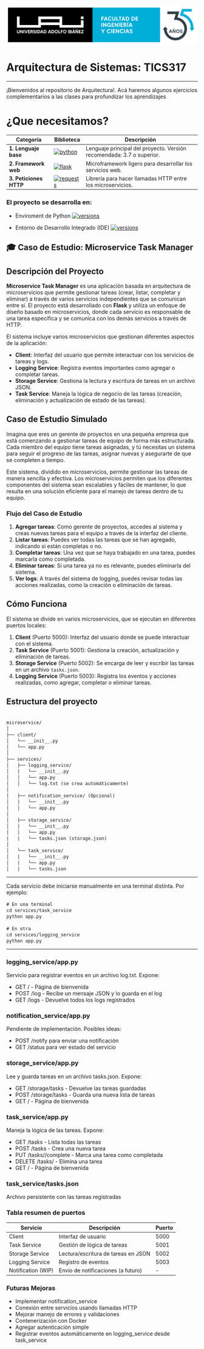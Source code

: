 ![Logo](../mvc/assets/UAI.png)
# Arquitectura de Sistemas: TICS317

---
¡Bienvenidos al repositorio de Arquitectura!. Acá haremos algunos ejercicios complementarios a las clases para profundizar los aprendizajes




# ¿Que necesitamos?

| **Categoría**               | **Biblioteca**                                                                                                  | **Descripción**                                                              |
|----------------------------|------------------------------------------------------------------------------------------------------------------|------------------------------------------------------------------------------|
| **1. Lenguaje base**        | [![python](https://img.shields.io/badge/python-3.7+-blue)](https://www.python.org/downloads/)                   | Lenguaje principal del proyecto. Versión recomendada: 3.7 o superior.        |
| **2. Framework web**        | [![flask](https://img.shields.io/badge/flask-pip--install--flask-green)](https://pypi.org/project/Flask/)       | Microframework ligero para desarrollar los servicios web.                    |
| **3. Peticiones HTTP**      | [![requests](https://img.shields.io/badge/requests-pip--install--requests-green)](https://pypi.org/project/requests/) | Librería para hacer llamadas HTTP entre los microservicios.                  |

### El proyecto se desarrolla en:

* Enviroment de Python [![versions](https://img.shields.io/badge/python-3.13-white)](https://www.python.org/downloads/)

* Entorno de Desarrollo Integrado (IDE) [![versions](https://img.shields.io/badge/PyCharm-2024.3.4-white)](https://www.jetbrains.com/help/pycharm/installation-guide.html)


## 🎓 Caso de Estudio:  Microservice Task Manager

## Descripción del Proyecto

**Microservice Task Manager** es una aplicación basada en arquitectura de microservicios que permite gestionar tareas (crear, listar, completar y eliminar) a través de varios servicios independientes que se comunican entre sí. El proyecto está desarrollado con **Flask** y utiliza un enfoque de diseño basado en microservicios, donde cada servicio es responsable de una tarea específica y se comunica con los demás servicios a través de HTTP.

El sistema incluye varios microservicios que gestionan diferentes aspectos de la aplicación:

- **Client**: Interfaz del usuario que permite interactuar con los servicios de tareas y logs.
- **Logging Service**: Registra eventos importantes como agregar o completar tareas.
- **Storage Service**: Gestiona la lectura y escritura de tareas en un archivo JSON.
- **Task Service**: Maneja la lógica de negocio de las tareas (creación, eliminación y actualización de estado de las tareas).

## Caso de Estudio Simulado

Imagina que eres un gerente de proyectos en una pequeña empresa que está comenzando a gestionar tareas de equipo de forma más estructurada. Cada miembro del equipo tiene tareas asignadas, y tú necesitas un sistema para seguir el progreso de las tareas, asignar nuevas y asegurarte de que se completen a tiempo.

Este sistema, dividido en microservicios, permite gestionar las tareas de manera sencilla y efectiva. Los microservicios permiten que los diferentes componentes del sistema sean escalables y fáciles de mantener, lo que resulta en una solución eficiente para el manejo de tareas dentro de tu equipo.

### Flujo del Caso de Estudio

1. **Agregar tareas**: Como gerente de proyectos, accedes al sistema y creas nuevas tareas para el equipo a través de la interfaz del cliente.
2. **Listar tareas**: Puedes ver todas las tareas que se han agregado, indicando si están completas o no.
3. **Completar tareas**: Una vez que se haya trabajado en una tarea, puedes marcarla como completada.
4. **Eliminar tareas**: Si una tarea ya no es relevante, puedes eliminarla del sistema.
5. **Ver logs**: A través del sistema de logging, puedes revisar todas las acciones realizadas, como la creación o eliminación de tareas.

## Cómo Funciona

El sistema se divide en varios microservicios, que se ejecutan en diferentes puertos locales:

1. **Client** (Puerto 5000): Interfaz del usuario donde se puede interactuar con el sistema.
2. **Task Service** (Puerto 5001): Gestiona la creación, actualización y eliminación de tareas.
3. **Storage Service** (Puerto 5002): Se encarga de leer y escribir las tareas en un archivo `tasks.json`.
4. **Logging Service** (Puerto 5003): Registra los eventos y acciones realizadas, como agregar, completar o eliminar tareas.


## Estructura del proyecto

```

microservice/
│
├── client/
│   └── __init__.py
│   └── app.py
│
├── services/
│   ├── logging_service/
│   |   └── __init__.py
│   │   └── app.py
│   │   └── log.txt (se crea automáticamente)
│
│   ├── notification_service/ (Opcional) 
│   |   └── __init__.py
│   │   └── app.py
│
│   ├── storage_service/
│   |   └── __init__.py
│   │   └── app.py
|   |   └── tasks.json (storage.json)
│
│   └── task_service/
│   |   └── __init__.py
│   |   └── app.py
│   |   └── tasks.json

```
---
Cada servicio debe iniciarse manualmente en una terminal distinta. Por ejemplo:

```
# En una terminal
cd services/task_service
python app.py

# En otra
cd services/logging_service
python app.py
```

---
### logging_service/app.py

Servicio para registrar eventos en un archivo log.txt. Expone:

- GET / - Página de bienvenida
- POST /log - Recibe un mensaje JSON y lo guarda en el log
- GET /logs - Devuelve todos los logs registrados


### notification_service/app.py
Pendiente de implementación. Posibles ideas:
- POST /notify para enviar una notificación
- GET /status para ver estado del servicio

### storage_service/app.py

Lee y guarda tareas en un archivo tasks.json. Expone:
- GET /storage/tasks - Devuelve las tareas guardadas
- POST /storage/tasks - Guarda una nueva lista de tareas
- GET / - Página de bienvenida

### task_service/app.py

Maneja la lógica de las tareas. Expone:
- GET /tasks - Lista todas las tareas
- POST /tasks - Crea una nueva tarea
- PUT /tasks/<id>/complete - Marca una tarea como completada
- DELETE /tasks/<id> - Elimina una tarea
- GET / - Página de bienvenida

### task_service/tasks.json

Archivo persistente con las tareas registradas


### Tabla resumen de puertos

| Servicio           | Descripción                              | Puerto |
|--------------------|------------------------------------------|--------|
| Client             | Interfaz de usuario                      | 5000   |
| Task Service       | Gestión de lógica de tareas              | 5001   |
| Storage Service    | Lectura/escritura de tareas en JSON      | 5002   |
| Logging Service    | Registro de eventos                      | 5003   |
| Notification (WIP) | Envío de notificaciones (a futuro)       | -      |


### Futuras Mejoras

- Implementar notification_service
- Conexión entre servicios usando llamadas HTTP
- Mejorar manejo de errores y validaciones
- Contenerización con Docker
- Agregar autenticación simple
- Registrar eventos automáticamente en logging_service desde task_service




